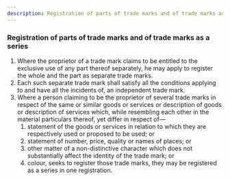 ```yaml
---
description: Registration of parts of trade marks and of trade marks as a series
---
```


### Registration of parts of trade marks and of trade marks as a series

1. Where the proprietor of a trade mark claims to be entitled to the exclusive use of any part thereof separately, he may apply to register the whole and the part as separate trade marks.
2. Each such separate trade mark shall satisfy all the conditions applying to and have all the incidents of, an independent trade mark.
3. Where a person claiming to be the proprietor of several trade marks in respect of the same or similar goods or services or description of goods or description of services which, while resembling each other in the material particulars thereof, yet differ in respect of—
    1. statement of the goods or services in relation to which they are respectively used or proposed to be used; or
    2. statement of number, price, quality or names of places; or
    3. other matter of a non-distinctive character which does not substantially affect the identity of the trade mark; or
    4. colour, seeks to register those trade marks, they may be registered as a series in one registration.
